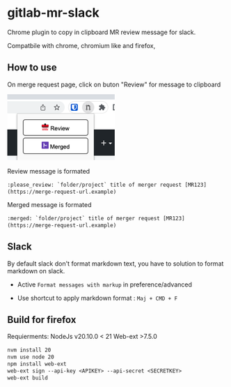 # gitlab-mr-slack

Chrome plugin to copy in clipboard MR review message for slack.

Compatbile with chrome, chromium like and firefox,

## How to use 

On merge request page, click on buton "Review" for message to clipboard

![example](/images/example.png?raw=true)

Review message is formated 

```
:please_review: `folder/project` title of merger request [MR123](https://merge-request-url.example)
```
Merged message is formated 

```
:merged: `folder/project` title of merger request [MR123](https://merge-request-url.example)
```

## Slack 

By default slack don't format markdown text, you have to solution to format markdown on slack. 

- Active `Format messages with markup` in preference/advanced

- Use shortcut to apply markdown format : `Maj + CMD + F`


## Build for firefox

Requierments:
NodeJs v20.10.0 < 21
Web-ext >7.5.0

```
nvm install 20
nvm use node 20
npm install web-ext
web-ext sign --api-key <APIKEY> --api-secret <SECRETKEY>
web-ext build
```
